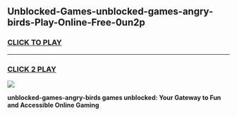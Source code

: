 
## Unblocked-Games-unblocked-games-angry-birds-Play-Online-Free-0un2p
<h3>
<a href="https://premium76.site?title=unblocked-games-angry-birds&ref=26A">CLICK TO PLAY</a></h3>
<hr>

<h3>
<a href="https://premium76.site?title=unblocked-games-angry-birds&ref=26A">CLICK 2 PLAY</a>
  
</h3>

<a href="https://premium76.site?title=unblocked-games-angry-birds&ref=26A"><img src="https://clearcache.store/games.png"></a>


**unblocked-games-angry-birds games unblocked: Your Gateway to Fun and Accessible Online Gaming**
